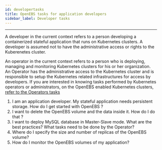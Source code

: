 ```yaml
---
id: developertasks
title: OpenEBS tasks for application developers
sidebar_label: Developer tasks
---
```


------

A developer in the current context refers to a person developing a containerized stateful application that runs on Kubernetes clusters. A developer is assumed not to have the administrative access or rights to the Kuberenetes cluster. 



An operator in the current context refers to a person who is deploying, managing and monitoring Kubernetes clusters for his or her organization. An Operator has the administrative access to the Kubernetes cluster and is responsible to setup the Kubernetes related infrastructures for access by developers. If you are interested in knowing tasks performed by Kubernetes operators or administrators, on the OpenEBS enabled Kubernetes clusters,  [refer to the Operators tasks](/docs/operatortasks.html)



1. I am an application developer. My stateful application needs persistent storage. How do I get started with OpenEBS ?
2. I want to delete the OpenEBS volume and the data inside it. How do I do that ?
3. I want to deploy MySQL database in Master-Slave mode. What are the best practices? What tasks need to be done by the Operator?
4. Where do I specify the size and number of replicas of the OpenEBS volume?
5. How do I monitor the OpenEBS volumes of my application?













<!-- Hotjar Tracking Code for https://docs.openebs.io -->
<script>
   (function(h,o,t,j,a,r){
       h.hj=h.hj||function(){(h.hj.q=h.hj.q||[]).push(arguments)};
       h._hjSettings={hjid:785693,hjsv:6};
       a=o.getElementsByTagName('head')[0];
       r=o.createElement('script');r.async=1;
       r.src=t+h._hjSettings.hjid+j+h._hjSettings.hjsv;
       a.appendChild(r);
   })(window,document,'https://static.hotjar.com/c/hotjar-','.js?sv=');
</script>
